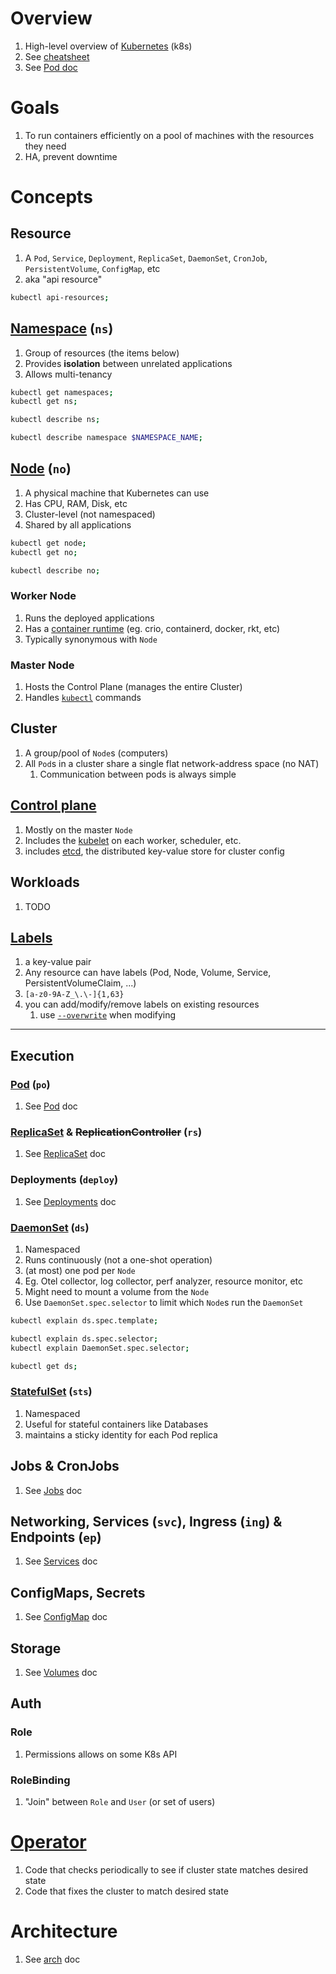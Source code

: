 # Overview
1. High-level overview of [Kubernetes](https://kubernetes.io/) (k8s)
1. See [cheatsheet](./cheatsheet.k8s.md)
1. See [Pod doc](./k8s.pod.md)

# Goals
1. To run containers efficiently on a pool of machines with the resources they need
1. HA, prevent downtime


# Concepts

## Resource
1. A `Pod`, `Service`, `Deployment`, `ReplicaSet`, `DaemonSet`, `CronJob`, `PersistentVolume`, `ConfigMap`, etc
1. aka "api resource"
```sh
kubectl api-resources;
```


## [Namespace](https://kubernetes.io/docs/concepts/overview/working-with-objects/namespaces/) (`ns`)
1. Group of resources (the items below)
1. Provides **isolation** between unrelated applications
1. Allows multi-tenancy
```sh
kubectl get namespaces;
kubectl get ns;

kubectl describe ns;

kubectl describe namespace $NAMESPACE_NAME;
```


## [Node](https://kubernetes.io/docs/concepts/architecture/nodes/) (`no`)
1. A physical machine that Kubernetes can use
1. Has CPU, RAM, Disk, etc
1. Cluster-level (not namespaced)
1. Shared by all applications
```sh
kubectl get node;
kubectl get no;

kubectl describe no;
```


### Worker Node
1. Runs the deployed applications
1. Has a [container runtime](https://kubernetes.io/docs/setup/production-environment/container-runtimes/) (eg. crio, containerd, docker, rkt, etc)
1. Typically synonymous with `Node`


### Master Node
1. Hosts the Control Plane (manages the entire Cluster)
1. Handles [`kubectl`](https://kubernetes.io/docs/reference/kubectl/) commands


## Cluster
1. A group/pool of `Node`s (computers)
1. All `Pod`s in a cluster share a single flat network-address space (no NAT)
    1. Communication between pods is always simple


## [Control plane](https://kubernetes.io/docs/concepts/overview/components/#control-plane-components)
1. Mostly on the master `Node`
1. Includes the [kubelet](https://kubernetes.io/docs/reference/command-line-tools-reference/kubelet/) on each worker, scheduler, etc.
1. includes [etcd](https://etcd.io/), the distributed key-value store for cluster config


## Workloads
1. TODO


## [Labels](https://kubernetes.io/docs/concepts/overview/working-with-objects/labels/)
1. a key-value pair
1. Any resource can have labels (Pod, Node, Volume, Service, PersistentVolumeClaim, ...)
1. `[a-z0-9A-Z_\.\-]{1,63}`
1. you can add/modify/remove labels on existing resources
    1. use [`--overwrite`](TODO) when modifying


--------
## Execution

### [Pod](./k8s.pod.md) (`po`)
1. See [Pod](./k8s.pod.md) doc


### [ReplicaSet](./k8s.rs.md) & ~~ReplicationController~~ (`rs`)
1. See [ReplicaSet](./k8s.rs.md) doc


### Deployments (`deploy`)
1. See [Deployments](./k8s.deploy.md) doc


### [DaemonSet](https://kubernetes.io/docs/concepts/workloads/controllers/daemonset/) (`ds`)
1. Namespaced
1. Runs continuously (not a one-shot operation)
1. (at most) one pod per `Node`
1. Eg. Otel collector, log collector, perf analyzer, resource monitor, etc
1. Might need to mount a volume from the `Node`
1. Use `DaemonSet.spec.selector` to limit which `Node`s run the `DaemonSet`
```sh
kubectl explain ds.spec.template;

kubectl explain ds.spec.selector;
kubectl explain DaemonSet.spec.selector;

kubectl get ds;
```


### [StatefulSet](https://kubernetes.io/docs/concepts/workloads/controllers/replicaset/) (`sts`)
1. Namespaced
1. Useful for stateful containers like Databases
1. maintains a sticky identity for each Pod replica


## Jobs & CronJobs
1. See [Jobs](./k8s.jobs.md) doc



## Networking, Services (`svc`), Ingress (`ing`) & Endpoints (`ep`)
1. See [Services](./k8s.svc.md) doc


## ConfigMaps, Secrets
1. See [ConfigMap](./k8s.cm.md) doc


## Storage
1. See [Volumes](./k8s.volumes.md) doc


## Auth

### Role
1. Permissions allows on some K8s API


### RoleBinding
1. "Join" between `Role` and `User` (or set of users) 


# [Operator](https://kubernetes.io/docs/concepts/extend-kubernetes/operator/)
1. Code that checks periodically to see if cluster state matches desired state
1. Code that fixes the cluster to match desired state


# Architecture
1. See [arch](./k8s.arch.md) doc
